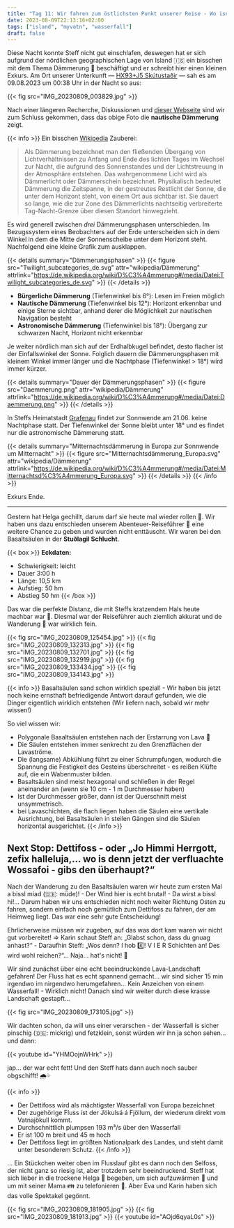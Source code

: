 ```yaml
---
title: "Tag 11: Wir fahren zum östlichsten Punkt unserer Reise - Wo isn jetz eigentlich der blede Wossafoi?" 
date: 2023-08-09T22:13:16+02:00
tags: ["island", "myvatn", "wasserfall"]
draft: false
---
```


Diese Nacht konnte Steff nicht gut einschlafen, deswegen hat er sich aufgrund der nördlichen geographischen Lage von Island 🇮🇸 ein bisschen mit dem Thema Dämmerung 🌇 beschäftigt und er schreibt hier einen kleinen Exkurs. Am Ort unserer Unterkunft — [HX93+J5 Skútustaðir](https://goo.gl/maps/wodC15sJrDwM6qhr7) — sah es am 09.08.2023 um 00:38 Uhr in der Nacht so aus:

{{< fig src="IMG_20230809_003829.jpg" >}}

Nach einer längeren Recherche, Diskussionen und [dieser Webseite](https://www.timeanddate.de/sonne/@2627574) sind wir zum Schluss gekommen, dass das obige Foto die **nautische Dämmerung** zeigt.

{{< info >}}
Ein bisschen [Wikipedia](https://de.wikipedia.org/wiki/D%C3%A4mmerung) Zauberei:

> Als Dämmerung bezeichnet man den fließenden Übergang von Lichtverhältnissen zu Anfang und Ende des lichten Tages im Wechsel zur Nacht, die aufgrund des Sonnenstandes und der Lichtstreuung in der Atmosphäre entstehen. Das wahrgenommene Licht wird als Dämmerlicht oder Dämmerschein bezeichnet. Physikalisch bedeutet Dämmerung die Zeitspanne, in der gestreutes Restlicht der Sonne, die unter dem Horizont steht, von einem Ort aus sichtbar ist. Sie dauert so lange, wie die zur Zone des Dämmerlichts nachtseitig verbreiterte Tag-Nacht-Grenze über diesen Standort hinwegzieht. 

Es wird generell zwischen *drei* Dämmerungsphasen unterschieden. Im Bezugssystem eines Beobachters auf der Erde unterscheiden sich in dem Winkel in dem die Mitte der Sonnenscheibe unter dem Horizont steht. Nachfolgend eine kleine Grafik zum ausklappen.

{{< details summary="Dämmerungsphasen" >}}
{{< figure src="Twilight_subcategories_de.svg" attr="wikipedia/Dämmerung" attrlink="https://de.wikipedia.org/wiki/D%C3%A4mmerung#/media/Datei:Twilight_subcategories_de.svg" >}}
{{< /details >}}

* **Bürgerliche Dämmerung** (Tiefenwinkel bis 6°): Lesen im Freien möglich
* **Nautische Dämmerung** (Tiefenwinkel bis 12°): Horizont erkennbar und einige Sterne sichtbar, anhand derer die Möglichkeit zur nautischen Navigation besteht 
* **Astronomische Dämmerung** (Tiefenwinkel bis 18°): Übergang zur schwarzen Nacht, Horizont nicht erkennbar

Je weiter nördlich man sich auf der Erdhalbkugel befindet, desto flacher ist der Einfallswinkel der Sonne. Folglich dauern die Dämmerungsphasen mit kleinem Winkel immer länger und die Nachtphase (Tiefenwinkel > 18°) wird immer kürzer.

{{< details summary="Dauer der Dämmerungsphasen" >}}
{{< figure src="Daemmerung.png" attr="wikipedia/Dämmerung" attrlink="https://de.wikipedia.org/wiki/D%C3%A4mmerung#/media/Datei:Daemmerung.png" >}}
{{< /details >}}

In Steffs Heimatstadt [Grafenau](https://www.grafenau.de) findet zur Sonnwende am 21.06. keine Nachtphase statt. Der Tiefenwinkel der Sonne bleibt unter 18° und es findet nur die astronomische Dämmerung statt.

{{< details summary="Mitternachtsdämmerung in Europa zur Sonnwende um Mitternacht" >}}
{{< figure src="Mitternachtsdämmerung_Europa.svg" attr="wikipedia/Dämmerung" attrlink="https://de.wikipedia.org/wiki/D%C3%A4mmerung#/media/Datei:Mitternachtsd%C3%A4mmerung_Europa.svg" >}}
{{< /details >}}
{{< /info >}}

Exkurs Ende.

---

Gestern hat Helga gechillt, darum darf sie heute mal wieder rollen 🚙. Wir haben uns dazu entschieden unserem Abenteuer-Reiseführer 📖 eine weitere Chance zu geben und wurden nicht enttäuscht. Wir waren bei den Basaltsäulen in der **Stuðlagil Schlucht**. 

{{< box >}}
**Eckdaten:**
- Schwierigkeit: leicht
- Dauer 3:00 h
- Länge: 10,5 km
- Aufstieg: 50 hm
- Abstieg 50 hm
{{< /box >}}

Das war die perfekte Distanz, die mit Steffs kratzendem Hals heute machbar war 🤒. Diesmal war der Reiseführer auch ziemlich akkurat und de Wanderung 🥾 war wirklich fein.

{{< fig src="IMG_20230809_125454.jpg" >}}
{{< fig src="IMG_20230809_132313.jpg" >}}
{{< fig src="IMG_20230809_132701.jpg" >}}
{{< fig src="IMG_20230809_132919.jpg" >}}
{{< fig src="IMG_20230809_133434.jpg" >}}
{{< fig src="IMG_20230809_134143.jpg" >}}

{{< info >}}
Basaltsäulen sand schon wirklich spezial! - Wir haben bis jetzt noch keine ernsthaft befriedigende Antwort darauf gefunden, wie die Dinger eigentlich wirklich entstehen (Wir liefern nach, sobald wir mehr wissen!)

So viel wissen wir:

- Polygonale Basaltsäulen entstehen nach der Erstarrung von Lava 🌋
- Die Säulen entstehen immer senkrecht zu den Grenzflächen der Lavaströme.
- Die (langsame) Abkühlung führt zu einer Schrumpfungen, wodurch die Spannung die Festigkeit des Gesteins überschreitet - es reißen Klüfte auf, die ein Wabenmuster bilden. 
- Basaltsäulen sind meist hexagonal und schließen in der Regel aneinander an (wenn sie 10 cm - 1 m Durchmesser haben)
- Ist der Durchmesser größer, dann ist der Querschnitt meist unsymmetrisch.
- bei Lavaschichten, die flach liegen haben die Säulen eine vertikale Ausrichtung, bei Basaltsäulen in steilen Gängen sind die Säulen horizontal ausgerichtet.
{{< /info >}}

## Next Stop: **Dettifoss** - oder „Jo Himmi Herrgott, zefix halleluja,... wo is denn jetzt der verfluachte Wossafoi - gibs den überhaupt?“

Nach der Wanderung zu den Basaltsäulen waren wir heute zum ersten Mal a bissl miad (:de:: müde)! - Der Wind hier is echt brutal! - Da wirst a bissl hi!... Darum haben wir uns entschieden nicht noch weiter Richtung Osten zu fahren, sondern einfach noch gemütlich zum Dettifoss zu fahren, der am Heimweg liegt. Das war eine sehr gute Entscheidung! 

Ehrlicherweise müssen wir zugeben, auf das was dort kam waren wir nicht gut vorbereitet! => Karin schaut Steff an: „Glabst schon, dass du gnuag anhast?“ - Daraufhin Steff: „Wos denn? I hob :four:! V I E R Schichten an! Des wird wohl reichen?“... Naja... hat's nicht! 🤦

Wir sind zunächst über eine echt beeindruckende Lava-Landschaft gefahren! Der Fluss hat es echt spannend gemacht... wir sind sicher 15 min irgendwo im nirgendwo herumgefahren... Kein Anzeichen von einem Wasserfall! - Wirklich nicht! Danach sind wir weiter durch diese krasse Landschaft gestapft... 

{{< fig src="IMG_20230809_173105.jpg" >}}

Wir dachten schon, da will uns einer verarschen - der Wasserfall is sicher pinschig (:de:: mickrig) und fetzklein, sonst würden wir ihn ja schon sehen... und dann:

{{< youtube id="YHMOojnWHrk" >}}

jap... der war echt fett! Und den Steff hats dann auch noch sauber obgschifft! 🌧️💦

{{< info >}}
- Der Dettifoss wird als mächtigster Wasserfall von Europa bezeichnet
- Der zugehörige Fluss ist der Jökulsá á Fjöllum, der wiederum direkt vom Vatnajökull kommt. 
- Durchschnittlich plumpsen 193 m³/s über den Wasserfall
- Er ist 100 m breit und 45 m hoch
- Der Dettifoss liegt im größten Nationalpark des Landes, und steht damit unter besonderem Schutz.
{{< /info >}}

... Ein Stückchen weiter oben im Flusslauf gibt es dann noch den Selfoss, der nicht ganz so riesig ist, aber trotzdem sehr beeindruckend. Steff hat sich lieber in die trockene Helga 🚗 begeben, um sich aufzuwärmen 🥶 und um mit seiner Mama 👪 zu telefonieren 📱. Aber Eva und Karin haben sich das volle Spektakel gegönnt.

{{< fig src="IMG_20230809_181905.jpg" >}}
{{< fig src="IMG_20230809_181913.jpg" >}}
{{< youtube id="AOjd6qyaL0s" >}}